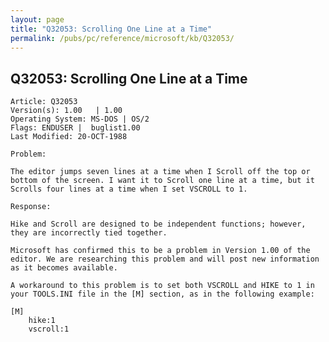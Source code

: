 ```yaml
---
layout: page
title: "Q32053: Scrolling One Line at a Time"
permalink: /pubs/pc/reference/microsoft/kb/Q32053/
---
```


## Q32053: Scrolling One Line at a Time

	Article: Q32053
	Version(s): 1.00   | 1.00
	Operating System: MS-DOS | OS/2
	Flags: ENDUSER |  buglist1.00
	Last Modified: 20-OCT-1988
	
	Problem:
	
	The editor jumps seven lines at a time when I Scroll off the top or
	bottom of the screen. I want it to Scroll one line at a time, but it
	Scrolls four lines at a time when I set VSCROLL to 1.
	
	Response:
	
	Hike and Scroll are designed to be independent functions; however,
	they are incorrectly tied together.
	
	Microsoft has confirmed this to be a problem in Version 1.00 of the
	editor. We are researching this problem and will post new information
	as it becomes available.
	
	A workaround to this problem is to set both VSCROLL and HIKE to 1 in
	your TOOLS.INI file in the [M] section, as in the following example:
	
	[M]
	    hike:1
	    vscroll:1
